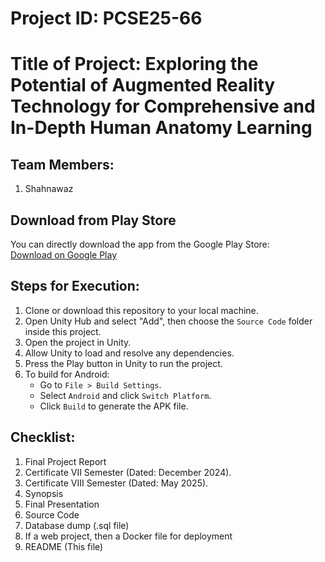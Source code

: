 # Project ID: PCSE25-66

# Title of Project: Exploring the Potential of Augmented Reality Technology for Comprehensive and In-Depth Human Anatomy Learning 

## Team Members:
1. Shahnawaz


## Download from Play Store
You can directly download the app from the Google Play Store:  
[Download on Google Play](https://play.google.com/store/apps/details?id=org.sksiu.aranatomy)


## Steps for Execution:
1. Clone or download this repository to your local machine.
2. Open Unity Hub and select "Add", then choose the `Source Code` folder inside this project.
3. Open the project in Unity.
4. Allow Unity to load and resolve any dependencies.
5. Press the Play button in Unity to run the project.
6. To build for Android:
    - Go to `File > Build Settings`.
    - Select `Android` and click `Switch Platform`.
    - Click `Build` to generate the APK file.
   

## Checklist:
1. Final Project Report
2. Certificate VII Semester (Dated: December 2024).
3. Certificate VIII Semester (Dated: May 2025).
4. Synopsis
5. Final Presentation
6. Source Code
7. Database dump (.sql file)
8. If a web project, then a Docker file for deployment
9. README (This file)